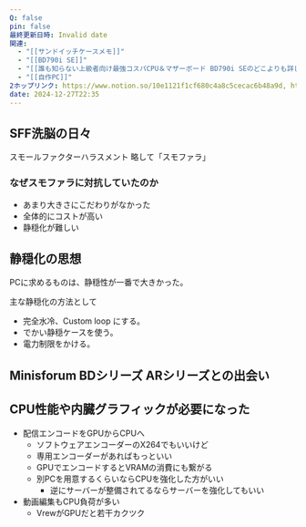```yaml
---
Q: false
pin: false
最終更新日時: Invalid date
関連:
  - "[[サンドイッチケースメモ]]"
  - "[[BD790i SE]]"
  - "[[誰も知らない上級者向け最強コスパCPU＆マザーボード BD790i SEのどこよりも詳しい解説]]"
  - "[[自作PC]]"
2ホップリンク: https://www.notion.so/10e1121f1cf680c4a8c5cecac6b48a9d, https://www.notion.so/1101121f1cf680828c80e49572807ac8, https://www.notion.so/1141121f1cf68077ba36e8a857265fb0, https://www.notion.so/11e1121f1cf68051853decacc2ae16ff, https://www.notion.so/1201121f1cf680deb46eef35d04c268d,https://www.notion.so/1101121f1cf68073bfa9ec3235c06f61, https://www.notion.so/1141121f1cf68077ba36e8a857265fb0, https://www.notion.so/1191121f1cf68093a976e5387333ca4a, https://www.notion.so/1201121f1cf680deb46eef35d04c268d,https://www.notion.so/10e1121f1cf680c4a8c5cecac6b48a9d, https://www.notion.so/1101121f1cf68073bfa9ec3235c06f61, https://www.notion.so/1101121f1cf680828c80e49572807ac8, https://www.notion.so/1141121f1cf68077ba36e8a857265fb0, https://www.notion.so/1191121f1cf68093a976e5387333ca4a, https://www.notion.so/11c1121f1cf68090b0a6fd9ac7c31c0a, https://www.notion.so/11e1121f1cf68051853decacc2ae16ff, https://www.notion.so/11e1121f1cf680aaa1defdc034df3369, https://www.notion.so/1201121f1cf68035a870db26fd6eed98, https://www.notion.so/1211121f1cf6802386d1fdf5fe0b03f4, https://www.notion.so/526abee8ef61413abf3cc752e7f9770f, https://www.notion.so/f3dc85f976e640ceaf469d105f4bc988
date: 2024-12-27T22:35
---
```

## SFF洗脳の日々

  

スモールファクターハラスメント 略して「スモファラ」

  

### なぜスモファラに対抗していたのか

- あまり大きさにこだわりがなかった
- 全体的にコストが高い
- 静穏化が難しい

  

  

  

  

## 静穏化の思想

PCに求めるものは、静穏性が一番で大きかった。

主な静穏化の方法として

- 完全水冷、Custom loop にする。
- でかい静穏ケースを使う。
- 電力制限をかける。

  

## Minisforum BDシリーズ ARシリーズとの出会い

  

## CPU性能や内臓グラフィックが必要になった

- 配信エンコードをGPUからCPUへ
    - ソフトウェアエンコーダーのX264でもいいけど
    - 専用エンコーダーがあればもっといい
    - GPUでエンコードするとVRAMの消費にも繋がる
    - 別PCを用意するくらいならCPUを強化した方がいい
        - 逆にサーバーが整備されてるならサーバーを強化してもいい
- 動画編集もCPU負荷が多い
    - VrewがGPUだと若干カクツク